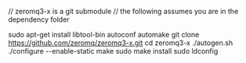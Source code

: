 // zeromq3-x is a git submodule
// the following assumes you are in the dependency folder

sudo apt-get install libtool-bin autoconf automake
git clone https://github.com/zeromq/zeromq3-x.git
cd zeromq3-x
./autogen.sh
./configure --enable-static
make
sudo make install
sudo ldconfig
